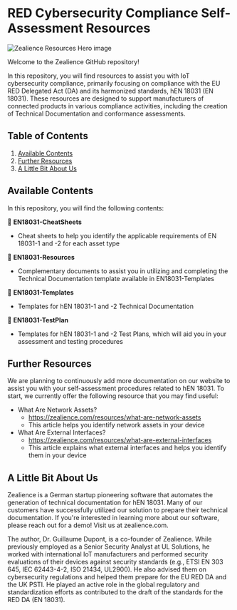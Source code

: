 # RED Cybersecurity Compliance Self-Assessment Resources
![Zealience Resources Hero image](https://github.com/zealience/IoT-Cybersecurity-Compliance/blob/main/misc/HeroResources.png?raw=true)

Welcome to the Zealience GitHub repository!

In this repository, you will find resources to assist you with IoT cybersecurity compliance, primarily focusing on compliance with the EU RED Delegated Act (DA) and its harmonized standards, hEN 18031 (EN 18031). These resources are designed to support manufacturers of connected products in various compliance activities, including the creation of Technical Documentation and conformance assessments.

## Table of Contents
1. [Available Contents](#contents)
2. [Further Resources](#res)
3. [A Little Bit About Us](#us)

## Available Contents <a name='contents'></a>
In this repository, you will find the following contents:

📂 **EN18031-CheatSheets**
- Cheat sheets to help you identify the applicable requirements of EN 18031-1 and -2 for each asset type
  
📂 **EN18031-Resources**
- Complementary documents to assist you in utilizing and completing the Technical Documentation template available in EN18031-Templates     

📂 **EN18031-Templates**
- Templates for hEN 18031-1 and -2 Technical Documentation

📂 **EN18031-TestPlan**
- Templates for hEN 18031-1 and -2 Test Plans, which will aid you in your assessment and testing procedures

 ## Further Resources <a name='res'></a>
We are planning to continuously add more documentation on our website to assist you with your self-assessment procedures related to hEN 18031. To start, we currently offer the following resource that you may find useful:
- What Are Network Assets?
    - https://zealience.com/resources/what-are-network-assets
    - This article helps you identify network assets in your device
- What Are External Interfaces?
    - https://zealience.com/resources/what-are-external-interfaces
    - This article explains what external interfaces and helps you identify them in your device

 ## A Little Bit About Us <a name='us'></a>
Zealience is a German startup pioneering software that automates the generation of technical documentation for hEN 18031. Many of our customers have successfully utilized our solution to prepare their technical documentation. If you're interested in learning more about our software, please reach out for a demo! Visit us at zealience.com.

The author, Dr. Guillaume Dupont, is a co-founder of Zealience. While previously employed as a Senior Security Analyst at UL Solutions, he worked with international IoT manufacturers and performed security evaluations of their devices against security standards (e.g., ETSI EN 303 645, IEC 62443-4-2, ISO 21434, UL2900). He also advised them on cybersecurity regulations and helped them prepare for the EU RED DA and the UK PSTI. He played an active role in the global regulatory and standardization efforts as contributed to the draft of the standards for the RED DA (EN 18031).
